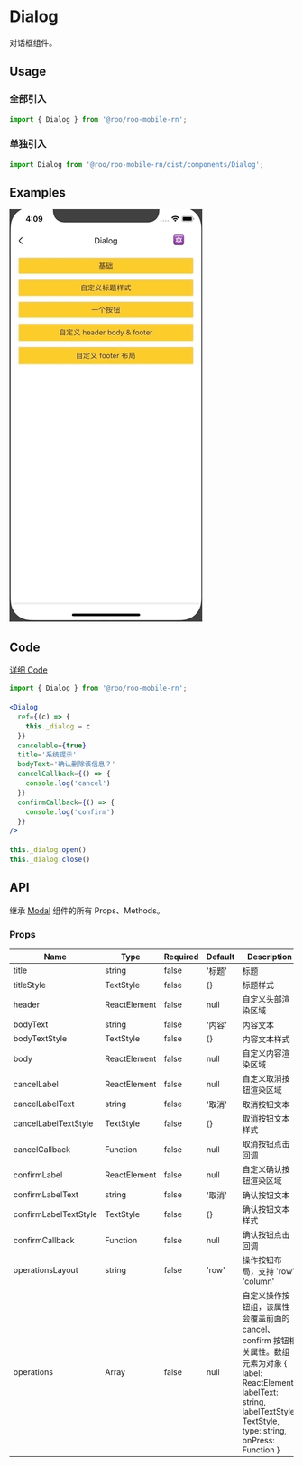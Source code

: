 # Dialog
对话框组件。

## Usage

### 全部引入
```js
import { Dialog } from '@roo/roo-mobile-rn';
```

### 单独引入
```js
import Dialog from '@roo/roo-mobile-rn/dist/components/Dialog';
```

## Examples

![image](../images/Dialog/1.gif)

## Code
[详细 Code](../../examples/Dialog/index.tsx)

```jsx
import { Dialog } from '@roo/roo-mobile-rn';

<Dialog
  ref={(c) => {
    this._dialog = c
  }}
  cancelable={true}
  title='系统提示'
  bodyText='确认删除该信息？'
  cancelCallback={() => {
    console.log('cancel')
  }}
  confirmCallback={() => {
    console.log('confirm')
  }}
/>

this._dialog.open()
this._dialog.close()
```

## API

继承 [Modal](./Modal.md) 组件的所有 Props、Methods。

### Props

| Name | Type | Required | Default | Description |
| ---- | ---- | ---- | ---- | ---- |
| title | string | false | '标题' | 标题 |
| titleStyle | TextStyle | false | {} | 标题样式 |
| header | ReactElement | false | null | 自定义头部渲染区域 |
| bodyText | string | false | '内容' | 内容文本 |
| bodyTextStyle | TextStyle | false | {} | 内容文本样式 |
| body | ReactElement | false | null | 自定义内容渲染区域 |
| cancelLabel | ReactElement | false | null | 自定义取消按钮渲染区域 |
| cancelLabelText | string | false | '取消' | 取消按钮文本 |
| cancelLabelTextStyle | TextStyle | false | {} | 取消按钮文本样式 |
| cancelCallback | Function | false | null | 取消按钮点击回调 |
| confirmLabel | ReactElement | false | null | 自定义确认按钮渲染区域 |
| confirmLabelText | string | false | '取消' | 确认按钮文本 |
| confirmLabelTextStyle | TextStyle | false | {} | 确认按钮文本样式 |
| confirmCallback | Function | false | null | 确认按钮点击回调 |
| operationsLayout | string | false | 'row' | 操作按钮布局，支持 'row' 'column' |
| operations | Array | false | null | 自定义操作按钮组，该属性会覆盖前面的 cancel、confirm 按钮相关属性。数组元素为对象 { label: ReactElement, labelText: string, labelTextStyle: TextStyle, type: string, onPress: Function } |
